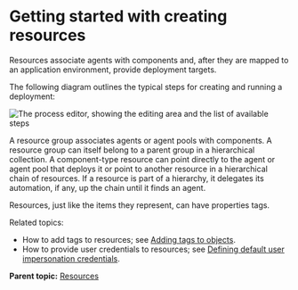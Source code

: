 # Getting started with creating resources

Resources associate agents with components and, after they are mapped to an application environment, provide deployment targets.

The following diagram outlines the typical steps for creating and running a deployment:

![The process editor, showing the
      editing area and the list of available steps](../images/level2-resources.gif)

A resource group associates agents or agent pools with components. A resource group can itself belong to a parent group in a hierarchical collection. A component-type resource can point directly to the agent or agent pool that deploys it or point to another resource in a hierarchical chain of resources. If a resource is part of a hierarchy, it delegates its automation, if any, up the chain until it finds an agent.

Resources, just like the items they represent, can have properties tags.

Related topics:

-   How to add tags to resources; see [Adding tags to objects](addingtags_tsk.md#).
-   How to provide user credentials to resources; see [Defining default user impersonation credentials](resources_impersonation.md#).

**Parent topic:** [Resources](../topics/resources_ch.md)

